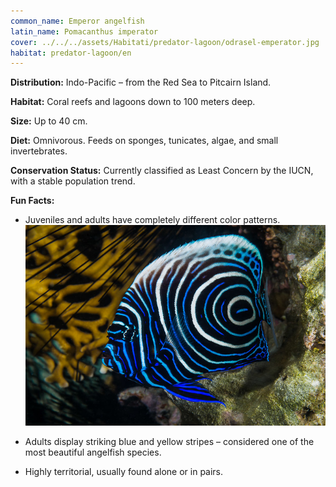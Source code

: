 ```yaml
---
common_name: Emperor angelfish
latin_name: Pomacanthus imperator
cover: ../../../assets/Habitati/predator-lagoon/odrasel-emperator.jpg
habitat: predator-lagoon/en
---
```

**Distribution:** Indo-Pacific – from the Red Sea to Pitcairn Island.

**Habitat:** Coral reefs and lagoons down to 100 meters deep.

**Size:** Up to 40 cm.

**Diet:** Omnivorous. Feeds on sponges, tunicates, algae, and small invertebrates.

**Conservation Status:** Currently classified as Least Concern by the IUCN, with a stable population trend.

**Fun Facts:**
- Juveniles and adults have completely different color patterns.
![Baby emperor](../../../assets/Habitati/predator-lagoon/baby-emperator.jpg)

- Adults display striking blue and yellow stripes – considered one of the most beautiful angelfish species.

- Highly territorial, usually found alone or in pairs.
